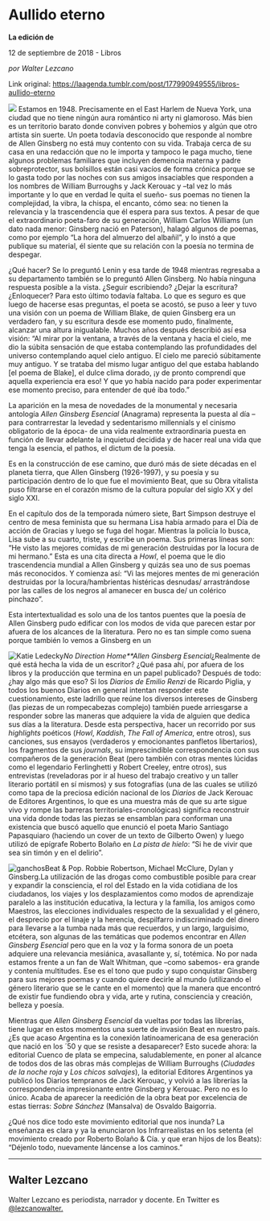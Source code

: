 # Aullido eterno

**La edición de**

12 de septiembre de 2018 - Libros

_por Walter Lezcano_

Link original: https://laagenda.tumblr.com/post/177990949555/libros-aullido-eterno

![](https://64.media.tumblr.com/0e7dffa73fa1534c976dd9d4e52bc8ed/tumblr_inline_peymci4tuJ1t6q87u_500.jpg)
Estamos en 1948. Precisamente en el East Harlem de Nueva York, una ciudad que no tiene ningún aura romántico ni arty ni glamoroso. Más bien es un territorio barato donde conviven pobres y bohemios y algún que otro artista sin suerte. Un poeta todavía desconocido que responde al nombre de Allen Ginsberg no está muy contento con su vida. Trabaja cerca de su casa en una redacción que no le importa y tampoco le paga mucho, tiene algunos problemas familiares que incluyen demencia materna y padre sobreprotector, sus bolsillos están casi vacíos de forma crónica porque se lo gasta todo por las noches con sus amigos insaciables que responden a los nombres de William Burroughs y Jack Kerouac y –tal vez lo más importante y lo que en verdad le quita el sueño- sus poemas no tienen la complejidad, la vibra, la chispa, el encanto, cómo sea: no tienen la relevancia y la trascendencia que él espera para sus textos. A pesar de que el extraordinario poeta-faro de su generación, William Carlos Williams (un dato nada menor: Ginsberg nació en Paterson), halagó algunos de poemas, como por ejemplo “La hora del almuerzo del albañil”, y lo instó a que publique su material, él siente que su relación con la poesía no termina de despegar. 

¿Qué hacer? Se lo preguntó Lenin y esa tarde de 1948 mientras regresaba a su departamento también se lo preguntó Allen Ginsberg. No había ninguna respuesta posible a la vista. ¿Seguir escribiendo? ¿Dejar la escritura? ¿Enloquecer? Para esto último todavía faltaba. Lo que es seguro es que luego de hacerse esas preguntas, el poeta se acostó, se puso a leer y tuvo una visión con un poema de William Blake, de quien Ginsberg era un verdadero fan, y su escritura desde ese momento pudo, finalmente, alcanzar una altura inigualable. Muchos años después describió así esa visión: “Al mirar por la ventana, a través de la ventana y hacia el cielo, me dio la súbita sensación de que estaba contemplando las profundidades del universo contemplando aquel cielo antiguo. El cielo me pareció súbitamente muy antiguo. Y se trataba del mismo lugar antiguo del que estaba hablando [el poema de Blake], el dulce clima dorado, ¡y de pronto comprendí que aquella experiencia era eso! Y que yo había nacido para poder experimentar ese momento preciso, para entender de qué iba todo.” 

La aparición en la mesa de novedades de la monumental y necesaria antología *Allen Ginsberg Esencial* (Anagrama) representa la puesta al día –para contrarrestar la levedad y sedentarismo millennials y el cinismo obligatorio de la época- de una vida realmente extraordinaria puesta en función de llevar adelante la inquietud decidida y de hacer real una vida que tenga la esencia, el pathos, el dictum de la poesía. 

Es en la construcción de ese camino, que duró más de siete décadas en el planeta tierra, que Allen Ginsberg (1926-1997), y su poesía y su participación dentro de lo que fue el movimiento Beat, que su Obra vitalista puso filtrarse en el corazón mismo de la cultura popular del siglo XX y del siglo XXI. 

En el capítulo dos de la temporada número siete, Bart Simpson destruye el centro de mesa feminista que su hermana Lisa había armado para el Día de acción de Gracias y luego se fuga del hogar. Mientras la policía lo busca, Lisa sube a su cuarto, triste, y escribe un poema. Sus primeras líneas son: “He visto las mejores comidas de mi generación destruidas por la locura de mi hermano.” Esta es una cita directa a *Howl*, el poema que le dio trascendencia mundial a Allen Ginsberg y quizás sea uno de sus poemas más reconocidos. Y comienza así: “Vi las mejores mentes de mi generación destruidas por la locura/hambrientas histéricas desnudas/ arrastrándose por las calles de los negros al amanecer en busca de/ un colérico pinchazo”. 

Esta intertextualidad es solo una de los tantos puentes que la poesía de Allen Ginsberg pudo edificar con los modos de vida que parecen estar por afuera de los alcances de la literatura. Pero no es tan simple como suena porque también lo vemos a Ginsberg en un 

![Katie Ledecky](https://64.media.tumblr.com/14bf11afdb7e516aef9f6173a8bd47ef/tumblr_inline_pey6myxBmy1t6q87u_400.jpg)*No Direction Home**Allen Ginsberg Esencial*¿Realmente de qué está hecha la vida de un escritor? ¿Qué pasa ahí, por afuera de los libros y la producción que termina en un papel publicado? Después de todo: ¿hay algo más que eso? Si los *Diarios de Emilio Renzi* de Ricardo Piglia, y todos los buenos Diarios en general intentan responder este cuestionamiento, este ladrillo que reúne los diversos intereses de Ginsberg (las piezas de un rompecabezas complejo) también puede arriesgarse a responder sobre las maneras que adquiere la vida de alguien que dedica sus días a la literatura. Desde esta perspectiva, hacer un recorrido por sus *highlights* poéticos (*Howl*, *Kaddish*, *The Fall of America*, entre otros), sus canciones, sus ensayos (verdaderos y emocionantes panfletos libertarios), los fragmentos de sus *journals*, su imprescindible correspondencia con sus compañeros de la generación Beat (pero también con otras mentes lúcidas como el legendario Ferlinghetti y Robert Creeley, entre otros), sus entrevistas (reveladoras por ir al hueso del trabajo creativo y un taller literario portátil en sí mismos) y sus fotografías (una de las cuales se utilizó como tapa de la preciosa edición nacional de los *Diarios* de Jack Kerouac de Editores Argentinos, lo que es una muestra más de que su arte sigue vivo y rompe las barreras territoriales-cronológicas) significa reconstruir una vida donde todas las piezas se ensamblan para conforman una existencia que buscó aquello que enunció el poeta Mario Santiago Papasquiaro (haciendo un cover de un texto de Gilberto Owen) y luego utilizó de epígrafe Roberto Bolaño en *La pista de hielo*: “Si he de vivir que sea sin timón y en el delirio”.

![ganchos](https://64.media.tumblr.com/34b6b338fd9aba80d5a9ed7d00c7f099/tumblr_inline_pey6mzyAob1t6q87u_500.jpg)Beat & Pop. Robbie Robertson, Michael McClure, Dylan y Ginsberg.La utilización de las drogas como combustible posible para crear y expandir la consciencia, el rol del Estado en la vida cotidiana de los ciudadanos, los viajes y los desplazamientos como modos de aprendizaje paralelo a las institución educativa, la lectura y la familia, los amigos como Maestros, las elecciones individuales respecto de la sexualidad y el género, el desprecio por el linaje y la herencia, despilfarro indiscriminado del dinero para llevarse a la tumba nada más que recuerdos, y un largo, larguísimo, etcétera, son algunas de las temáticas que podemos encontrar en *Allen Ginsberg Esencial* pero que en la voz y la forma sonora de un poeta adquiere una relevancia mesiánica, avasallante y, sí, totémica. No por nada estamos frente a un fan de Walt Whitman, que –como sabemos- era grande y contenía multitudes. Ese es el tono que pudo y supo conquistar Ginsberg para sus mejores poemas y cuando quiere decirle al mundo (utilizando el género literario que se le cante en el momento) que la manera que encontró de existir fue fundiendo obra y vida, arte y rutina, consciencia y creación, belleza y poesía. 

Mientras que *Allen Ginsberg Esencial* da vueltas por todas las librerías, tiene lugar en estos momentos una suerte de invasión Beat en nuestro país. ¿Es que acaso Argentina es la conexión latinoamericana de esa generación que nació en los ´50 y que se resiste a desaparecer? Esto sucede ahora: la editorial Cuenco de plata se empecina, saludablemente, en poner al alcance de todos dos de las obras más complejas de William Burroughs (*Ciudades de la noche roja* y *Los chicos salvajes*), la editorial Editores Argentinos ya publicó los Diarios tempranos de Jack Kerouac, y volvió a las librerías la correspondencia impresionante entre Ginsberg y Kerouac. Pero no es lo único. Acaba de aparecer la reedición de la obra beat por excelencia de estas tierras: *Sobre Sánchez* (Mansalva) de Osvaldo Baigorria.

¿Qué nos dice todo este movimiento editorial que nos inunda? La enseñanza es clara y ya la enunciaron los Infrarrealistas en los setenta (el movimiento creado por Roberto Bolaño & Cía. y que eran hijos de los Beats): “Déjenlo todo, nuevamente láncense a los caminos.” 

  




---

Walter Lezcano
--------------

 Walter Lezcano es periodista, narrador y docente. En Twitter es [@lezcanowalter.](https://twitter.com/lezcanowalter) 

